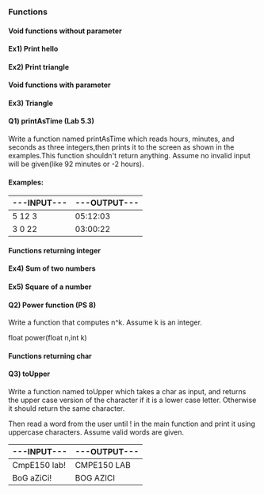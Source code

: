 ### Functions

#### Void functions without parameter

#### Ex1) Print hello

#### Ex2) Print triangle 

#### Void functions with parameter

#### Ex3) Triangle 

#### Q1) printAsTime (Lab 5.3)

Write a function named printAsTime which reads hours, minutes, and seconds as three integers,then prints it to the screen as shown in the examples.This function shouldn't return anything. 
Assume no invalid input will be given(like 92 minutes or -2 hours). 

#### Examples: 

|---INPUT---| ---OUTPUT---|
|-----------|-------------|
|5 12 3| 05:12:03 |
|3 0 22| 03:00:22| 

#### Functions returning integer

#### Ex4) Sum of two numbers

#### Ex5) Square of a number

#### Q2) Power function (PS 8) 

Write a function that computes n^k. Assume k is an integer. 

  float power(float n,int k)

#### Functions returning char

#### Q3) toUpper

Write a function named toUpper which takes a char as input, and returns the upper case version of the character if it is a lower case letter. Otherwise it should return the same character. 

Then read a word from the user until ! in the main function and print it using uppercase characters. Assume valid words are given.

|---INPUT---| ---OUTPUT---|
|-----------|-------------|
|CmpE150 lab!| CMPE150 LAB |
|BoG aZiCi!| BOG AZICI|

